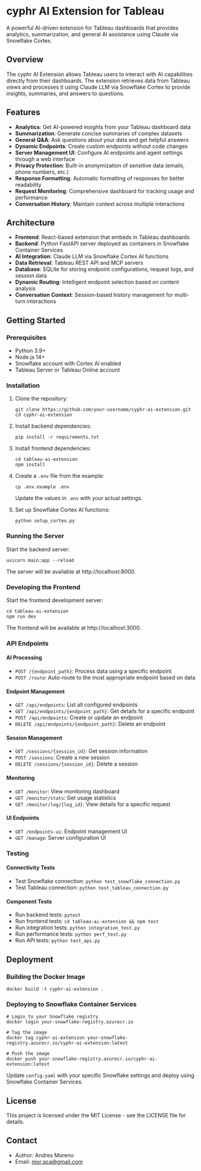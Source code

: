 # cyphr AI Extension for Tableau

A powerful AI-driven extension for Tableau dashboards that provides analytics, summarization, and general AI assistance using Claude via Snowflake Cortex.

## Overview

The cyphr AI Extension allows Tableau users to interact with AI capabilities directly from their dashboards. The extension retrieves data from Tableau views and processes it using Claude LLM via Snowflake Cortex to provide insights, summaries, and answers to questions.

## Features

- **Analytics**: Get AI-powered insights from your Tableau dashboard data
- **Summarization**: Generate concise summaries of complex datasets
- **General Q&A**: Ask questions about your data and get helpful answers
- **Dynamic Endpoints**: Create custom endpoints without code changes
- **Server Management UI**: Configure AI endpoints and agent settings through a web interface
- **Privacy Protection**: Built-in anonymization of sensitive data (emails, phone numbers, etc.)
- **Response Formatting**: Automatic formatting of responses for better readability
- **Request Monitoring**: Comprehensive dashboard for tracking usage and performance
- **Conversation History**: Maintain context across multiple interactions

## Architecture

- **Frontend**: React-based extension that embeds in Tableau dashboards
- **Backend**: Python FastAPI server deployed as containers in Snowflake Container Services
- **AI Integration**: Claude LLM via Snowflake Cortex AI functions
- **Data Retrieval**: Tableau REST API and MCP servers
- **Database**: SQLite for storing endpoint configurations, request logs, and session data
- **Dynamic Routing**: Intelligent endpoint selection based on content analysis
- **Conversation Context**: Session-based history management for multi-turn interactions

## Getting Started

### Prerequisites

- Python 3.9+
- Node.js 14+
- Snowflake account with Cortex AI enabled
- Tableau Server or Tableau Online account

### Installation

1. Clone the repository:
   ```
   git clone https://github.com/your-username/cyphr-ai-extension.git
   cd cyphr-ai-extension
   ```

2. Install backend dependencies:
   ```
   pip install -r requirements.txt
   ```

3. Install frontend dependencies:
   ```
   cd tableau-ai-extension
   npm install
   ```

4. Create a `.env` file from the example:
   ```
   cp .env.example .env
   ```
   Update the values in `.env` with your actual settings.

5. Set up Snowflake Cortex AI functions:
   ```
   python setup_cortex.py
   ```

### Running the Server

Start the backend server:

```
uvicorn main:app --reload
```

The server will be available at http://localhost:8000.

### Developing the Frontend

Start the frontend development server:

```
cd tableau-ai-extension
npm run dev
```

The frontend will be available at http://localhost:3000.

### API Endpoints

#### AI Processing
- `POST /{endpoint_path}`: Process data using a specific endpoint
- `POST /route`: Auto-route to the most appropriate endpoint based on data

#### Endpoint Management
- `GET /api/endpoints`: List all configured endpoints
- `GET /api/endpoints/{endpoint_path}`: Get details for a specific endpoint
- `POST /api/endpoints`: Create or update an endpoint
- `DELETE /api/endpoints/{endpoint_path}`: Delete an endpoint

#### Session Management
- `GET /sessions/{session_id}`: Get session information
- `POST /sessions`: Create a new session
- `DELETE /sessions/{session_id}`: Delete a session

#### Monitoring
- `GET /monitor`: View monitoring dashboard
- `GET /monitor/stats`: Get usage statistics
- `GET /monitor/log/{log_id}`: View details for a specific request

#### UI Endpoints
- `GET /endpoints-ui`: Endpoint management UI
- `GET /manage`: Server configuration UI

### Testing

#### Connectivity Tests
- Test Snowflake connection: `python test_snowflake_connection.py`
- Test Tableau connection: `python test_tableau_connection.py`

#### Component Tests
- Run backend tests: `pytest`
- Run frontend tests: `cd tableau-ai-extension && npm test`
- Run integration tests: `python integration_test.py`
- Run performance tests: `python perf_test.py`
- Run API tests: `python test_api.py`

## Deployment

### Building the Docker Image

```
docker build -t cyphr-ai-extension .
```

### Deploying to Snowflake Container Services

```
# Login to your Snowflake registry
docker login your-snowflake-registry.azurecr.io

# Tag the image
docker tag cyphr-ai-extension your-snowflake-registry.azurecr.io/cyphr-ai-extension:latest

# Push the image
docker push your-snowflake-registry.azurecr.io/cyphr-ai-extension:latest
```

Update `config.yaml` with your specific Snowflake settings and deploy using Snowflake Container Services.

## License

This project is licensed under the MIT License - see the LICENSE file for details.

## Contact

- Author: Andres Moreno
- Email: mor.qca@gmail.com